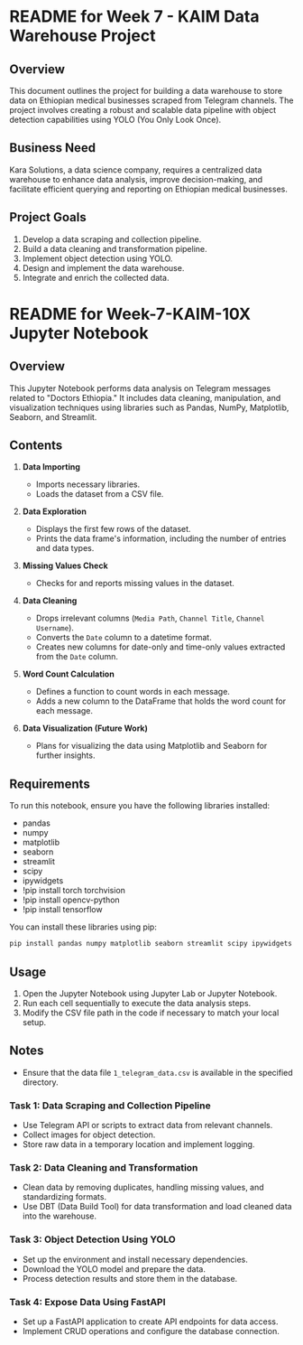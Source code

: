 # README for Week 7 - KAIM Data Warehouse Project


## Overview

This document outlines the project for building a data warehouse to store data on Ethiopian medical businesses scraped from Telegram channels. The project involves creating a robust and scalable data pipeline with object detection capabilities using YOLO (You Only Look Once).

## Business Need

Kara Solutions, a data science company, requires a centralized data warehouse to enhance data analysis, improve decision-making, and facilitate efficient querying and reporting on Ethiopian medical businesses.

## Project Goals

1. Develop a data scraping and collection pipeline.
2. Build a data cleaning and transformation pipeline.
3. Implement object detection using YOLO.
4. Design and implement the data warehouse.
5. Integrate and enrich the collected data.


# README for Week-7-KAIM-10X Jupyter Notebook

## Overview

This Jupyter Notebook performs data analysis on Telegram messages related to "Doctors Ethiopia." It includes data cleaning, manipulation, and visualization techniques using libraries such as Pandas, NumPy, Matplotlib, Seaborn, and Streamlit.

## Contents

1. **Data Importing**
   - Imports necessary libraries.
   - Loads the dataset from a CSV file.

2. **Data Exploration**
   - Displays the first few rows of the dataset.
   - Prints the data frame's information, including the number of entries and data types.

3. **Missing Values Check**
   - Checks for and reports missing values in the dataset.

4. **Data Cleaning**
   - Drops irrelevant columns (`Media Path`, `Channel Title`, `Channel Username`).
   - Converts the `Date` column to a datetime format.
   - Creates new columns for date-only and time-only values extracted from the `Date` column.

5. **Word Count Calculation**
   - Defines a function to count words in each message.
   - Adds a new column to the DataFrame that holds the word count for each message.

6. **Data Visualization (Future Work)**
   - Plans for visualizing the data using Matplotlib and Seaborn for further insights.

## Requirements

To run this notebook, ensure you have the following libraries installed:

- pandas
- numpy
- matplotlib
- seaborn
- streamlit
- scipy
- ipywidgets
- !pip install torch torchvision
- !pip install opencv-python
- !pip install tensorflow 

You can install these libraries using pip:

```bash
pip install pandas numpy matplotlib seaborn streamlit scipy ipywidgets
```

## Usage

1. Open the Jupyter Notebook using Jupyter Lab or Jupyter Notebook.
2. Run each cell sequentially to execute the data analysis steps.
3. Modify the CSV file path in the code if necessary to match your local setup.

## Notes

- Ensure that the data file `1_telegram_data.csv` is available in the specified directory.


### Task 1: Data Scraping and Collection Pipeline

- Use Telegram API or scripts to extract data from relevant channels.
- Collect images for object detection.
- Store raw data in a temporary location and implement logging.

### Task 2: Data Cleaning and Transformation

- Clean data by removing duplicates, handling missing values, and standardizing formats.
- Use DBT (Data Build Tool) for data transformation and load cleaned data into the warehouse.

### Task 3: Object Detection Using YOLO

- Set up the environment and install necessary dependencies.
- Download the YOLO model and prepare the data.
- Process detection results and store them in the database.

### Task 4: Expose Data Using FastAPI

- Set up a FastAPI application to create API endpoints for data access.
- Implement CRUD operations and configure the database connection.

